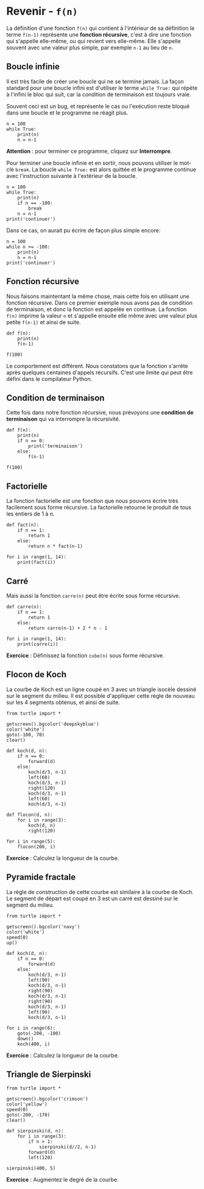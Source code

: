 # Revenir - `f(n)`

La définition d'une fonction `f(n)` qui contient à l'intérieur de sa définition le terme `f(n-1)` représente une **fonction récursive**, c'est à dire une fonction qui s'appelle elle-même, ou qui revient vers elle-même. Elle s'appelle souvent avec une valeur plus simple, par exemple `n-1` au lieu de `n`.

## Boucle infinie

Il est très facile de créer une boucle qui ne se termine jamais. La façon standard pour une boucle infini est d'utiliser le terme `while True:` qui répète à l'infini le bloc qui suit, car la condition de terminaison est toujours vraie.

Souvent ceci est un bug, et représente le cas ou l'exécution reste bloqué dans une boucle et le programme ne réagit plus.

```{codeplay}
n = 100
while True:
    print(n)
    n = n-1
```

**Attention** : pour terminer ce programme, cliquez sur **Interrompre**.

Pour terminer une boucle infinie et en sortir, nous pouvons utiliser le mot-clé `break`. La boucle `while True:` est alors quittée et le programme continue avec l'instruction suivante à l'extérieur de la boucle.

```{codeplay}
n = 100
while True:
    print(n)
    if n == -100:
        break
    n = n-1
print('continuer')
```

Dans ce cas, on aurait pu écrire de façon plus simple encore:

```{codeplay}
n = 100
while n >= -100:
    print(n)
    n = n-1
print('continuer')
```

## Fonction récursive

Nous faisons maintentant la même chose, mais cette fois en utilisant une fonction récursive. Dans ce premier exemple nous avons pas de condition de terminaison, et donc la fonction est appelée en continue. La fonction `f(n)` imprime la valeur `n` et s'appelle ensuite elle même avec une valeur plus petite `f(n-1)` et ainsi de suite.

```{codeplay}
def f(n):
    print(n)
    f(n-1)

f(100)
```

Le comportement est différent. Nous constatons que la fonction s'arrête après quelques centaines d'appels récursifs. C'est une limite qui peut être défini dans le compilateur Python.

## Condition de terminaison

Cette fois dans notre fonction récursive, nous prévoyons une **condition de terminaison** qui va interrompre la récursivité.

```{codeplay}
def f(n):
    print(n)
    if n == 0:
        print('terminaison')
    else:
        f(n-1)

f(100)
```

## Factorielle

La fonction factorielle est une fonction que nous pouvons écrire très facilement sous forme récursive. La factorielle retourne le produit de tous les entiers de 1 à n.

```{codeplay}
def fact(n):
    if n == 1:
        return 1
    else:
        return n * fact(n-1)

for i in range(1, 14):
    print(fact(i))
```

## Carré

Mais aussi la fonction `carre(n)` peut être écrite sous forme récursive.

```{codeplay}
def carre(n):
    if n == 1:
        return 1
    else:
        return carre(n-1) + 2 * n - 1

for i in range(1, 14):
    print(carre(i))
```

**Exercice** : Définissez la fonction `cube(n)` sous forme récursive.

## Flocon de Koch

La courbe de Koch est un ligne coupé en 3 avec un triangle isocèle dessiné sur le segment du milieu. Il est possible d'appliquer cette règle de nouveau sur les 4 segments obtenus, et ainsi de suite.

```{codeplay}
from turtle import *

getscreen().bgcolor('deepskyblue')
color('white')
goto(-100, 70)
clear()

def koch(d, n):
    if n == 0:
        forward(d)
    else:
        koch(d/3, n-1)
        left(60)
        koch(d/3, n-1)
        right(120)
        koch(d/3, n-1)
        left(60)
        koch(d/3, n-1)
        
def flocon(d, n):
    for i in range(3):
        koch(d, n)
        right(120)
    
for i in range(5):
    flocon(200, i)
```

**Exercice** : Calculez la longueur de la courbe.

## Pyramide fractale

La règle de construction de cette courbe est similaire à la courbe de Koch. Le segment de départ est coupé en 3 est un carré est dessiné sur le segment du milieu.

```{codeplay}
from turtle import *

getscreen().bgcolor('navy')
color('white')
speed(0)
up()

def koch(d, n):
    if n == 0:
        forward(d)
    else:
        koch(d/3, n-1)
        left(90)
        koch(d/3, n-1)
        right(90)
        koch(d/3, n-1)
        right(90)
        koch(d/3, n-1)
        left(90)
        koch(d/3, n-1)
    
for i in range(6):
    goto(-200, -100)
    down()
    koch(400, i)
```

**Exercice** : Calculez la longueur de la courbe.

## Triangle de Sierpinski

```{codeplay}
from turtle import *

getscreen().bgcolor('crimson')
color('yellow')
speed(0)
goto(-200, -170)
clear()

def sierpinski(d, n):
    for i in range(3):
        if n > 1:
            sierpinski(d//2, n-1)
        forward(d)    
        left(120)
        
sierpinski(400, 5)
```

**Exercice** : Augmentez le degré de la courbe.
